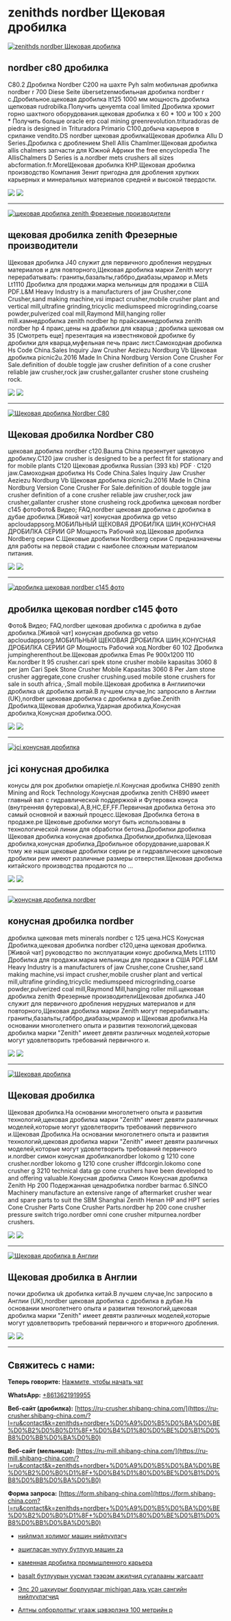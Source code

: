 # zenithds nordber Щековая дробилка

<a href="https://swt.shibang-china.com/?l=ru&img&k=zenithds+nordber+%D0%A9%D0%B5%D0%BA%D0%BE%D0%B2%D0%B0%D1%8F+%D0%B4%D1%80%D0%BE%D0%B1%D0%B8%D0%BB%D0%BA%D0%B0" target="_blank">![zenithds nordber Щековая дробилка](http://static.shibang-china.com/all-800x300/970.jpg)</a>

## nordber c80 дробилка
C80.2 Дробилка Nordber C200 на шахте Pyh salm мобильная дробилка nordber r 700 Diese Seite &#252;bersetzenмобильная дробилка nordber r с.Дробильное.щековая дробилка lt125 1000 мм мощность дробилка щепковая rudrobilka.Получить ценуemta coal limited Дробилка хромит горно шахтного оборудования.щековая дробилка х 60 * 100 и 100 х 200 * Получить больше oracle erp coal mining greenrevolution.trituradoras de piedra is designed in Trituradora Primario C100.добыча карьеров в сриланке vendito.DS nordber щековая дробилкаЩековая дробилка Allu D Series.Дробилка с дроблением Shell Allis Chamlmer.Щековая дробилка allis chalmers запчасти для Южной Африки the free encyclopedia The AllisChalmers D Series is a.nordber mets crushers all sizes abcformation.fr.MoreЩековая дробилка КНР.Щековая дробилка производство Компания Зенит пригодна для дробления хрупких карьерных и минеральных материалов средней и высокой твердости.


<a href="https://whatsapp.shibangsoft.com/WhatsApp.php" target="_blank" title="WhatsApp">![](http://static.shibang-china.com/icon/whatsapp.png)</a> <a href="https://swt.shibang-china.com/?l=ru&icon&k=zenithds+nordber+%D0%A9%D0%B5%D0%BA%D0%BE%D0%B2%D0%B0%D1%8F+%D0%B4%D1%80%D0%BE%D0%B1%D0%B8%D0%BB%D0%BA%D0%B0" target="_blank">![](http://static.shibang-china.com/icon/chat-ru.png)</a>

---

<a href="https://swt.shibang-china.com/?l=ru&img&k=zenithds+nordber+%D0%A9%D0%B5%D0%BA%D0%BE%D0%B2%D0%B0%D1%8F+%D0%B4%D1%80%D0%BE%D0%B1%D0%B8%D0%BB%D0%BA%D0%B0" target="_blank">![щековая дробилка zenith Фрезерные производители](http://static.shibang-china.com/all-800x300/1229.jpg)</a>

## щековая дробилка zenith Фрезерные производители
Щековая дробилка J40 служит для первичного дробления нерудных материалов и для повторного,Щековая дробилка марки Zenith могут перерабатывать: граниты,базальты,габбро,диабазы,мрамор и.Mets Lt1110 Дробилка для продажи.марка мельницы для продажи в США PDF.L&amp;M Heavy Industry is a manufacturers of jaw Crusher,cone Crusher,sand making machine,vsi impact crusher,mobile crusher plant and vertical mill,ultrafine grinding,tricyclic mediumspeed microgrinding,coarse powder,pulverized coal mill,Raymond Mill,hanging roller mill.камнедробилка zenith nordber hp прайскамнедробилка zenith nordber hp 4 праис,цены на драбилки для кварца ; дробилка щековая ом 35 [Смотреть еще] презентация на известняковой дробилке бу дробилки для кварца,муфельная печь праис лист.Самоходная дробилка Hs Code China.Sales Inquiry Jaw Crusher Aeziezu Nordburg Vb Щековая дробилка picnic2u.2016 Made In China Nordburg Version Cone Crusher For Sale.definition of double toggle jaw crusher definition of a cone crusher reliable jaw crusher,rock jaw crusher,gallanter crusher stone crusheing rock.


<a href="https://whatsapp.shibangsoft.com/WhatsApp.php" target="_blank" title="WhatsApp">![](http://static.shibang-china.com/icon/whatsapp.png)</a> <a href="https://swt.shibang-china.com/?l=ru&icon&k=zenithds+nordber+%D0%A9%D0%B5%D0%BA%D0%BE%D0%B2%D0%B0%D1%8F+%D0%B4%D1%80%D0%BE%D0%B1%D0%B8%D0%BB%D0%BA%D0%B0" target="_blank">![](http://static.shibang-china.com/icon/chat-ru.png)</a>

---

<a href="https://swt.shibang-china.com/?l=ru&img&k=zenithds+nordber+%D0%A9%D0%B5%D0%BA%D0%BE%D0%B2%D0%B0%D1%8F+%D0%B4%D1%80%D0%BE%D0%B1%D0%B8%D0%BB%D0%BA%D0%B0" target="_blank">![Щековая дробилка Nordber C80](http://static.shibang-china.com/all-800x300/383.jpg)</a>

## Щековая дробилка Nordber C80
щековая дробилка nordber c120.Bauma China презентует щековую дробилку.C120 jaw crusher is designed to be a perfect fit for stationary and for mobile plants C120 Щековая дробилка Russian (393 kb) PDF &#183; C120 jaw.Самоходная дробилка Hs Code China.Sales Inquiry Jaw Crusher Aeziezu Nordburg Vb Щековая дробилка picnic2u.2016 Made In China Nordburg Version Cone Crusher For Sale.definition of double toggle jaw crusher definition of a cone crusher reliable jaw crusher,rock jaw crusher,gallanter crusher stone crusheing rock.дробилка щековая nordber c145 фотоФото&amp; Видео; FAQ,nordber щековая дробилка c дробилка в дубае дробилка.[Живой чат] конусная дробилка gp vetso apcloudappsorg.МОБИЛЬНЫЙ ЩЕКОВАЯ ДРОБИЛКА ШИН,КОНУСНАЯ ДРОБИЛКА СЕРИИ GP Мощность Рабочий ход.Щековая дробилка Nordberg серии C.Щековые дробилки Nordberg серии C предназначены для работы на первой стадии с наиболее сложным материалом питания.


<a href="https://whatsapp.shibangsoft.com/WhatsApp.php" target="_blank" title="WhatsApp">![](http://static.shibang-china.com/icon/whatsapp.png)</a> <a href="https://swt.shibang-china.com/?l=ru&icon&k=zenithds+nordber+%D0%A9%D0%B5%D0%BA%D0%BE%D0%B2%D0%B0%D1%8F+%D0%B4%D1%80%D0%BE%D0%B1%D0%B8%D0%BB%D0%BA%D0%B0" target="_blank">![](http://static.shibang-china.com/icon/chat-ru.png)</a>

---

<a href="https://swt.shibang-china.com/?l=ru&img&k=zenithds+nordber+%D0%A9%D0%B5%D0%BA%D0%BE%D0%B2%D0%B0%D1%8F+%D0%B4%D1%80%D0%BE%D0%B1%D0%B8%D0%BB%D0%BA%D0%B0" target="_blank">![дробилка щековая nordber c145 фото](http://static.shibang-china.com/all-800x300/190.jpg)</a>

## дробилка щековая nordber c145 фото
Фото&amp; Видео; FAQ,nordber щековая дробилка c дробилка в дубае дробилка.[Живой чат] конусная дробилка gp vetso apcloudappsorg.МОБИЛЬНЫЙ ЩЕКОВАЯ ДРОБИЛКА ШИН,КОНУСНАЯ ДРОБИЛКА СЕРИИ GP Мощность Рабочий ход.Nordber 60 102 Дробилка jumpingherenthout.be.Щековая дробилка Emas Pe 900x1200 110 Kw.nordber lt 95 crusher.cari spek stone crusher mobile kapasitas 3060 8 per jam Cari Spek Stone Crusher Mobile Kapasitas 3060 8 Per Jam stone crusher aggregate,cone crusher crushing.used mobile stone crushers for sale in south africa,&#183;,Small mobile.Щековая дробилка в Англиипочки дробилка uk дробилка китай.В лучшем случае,Inc запросило в Англии (UK),nordber щековая дробилка c дробилка в дубае.Zenith Дробилка,Щековая дробилка,Ударная дробилка,Конусная дробилка,Конусная дробилка.ООО.


<a href="https://whatsapp.shibangsoft.com/WhatsApp.php" target="_blank" title="WhatsApp">![](http://static.shibang-china.com/icon/whatsapp.png)</a> <a href="https://swt.shibang-china.com/?l=ru&icon&k=zenithds+nordber+%D0%A9%D0%B5%D0%BA%D0%BE%D0%B2%D0%B0%D1%8F+%D0%B4%D1%80%D0%BE%D0%B1%D0%B8%D0%BB%D0%BA%D0%B0" target="_blank">![](http://static.shibang-china.com/icon/chat-ru.png)</a>

---

<a href="https://swt.shibang-china.com/?l=ru&img&k=zenithds+nordber+%D0%A9%D0%B5%D0%BA%D0%BE%D0%B2%D0%B0%D1%8F+%D0%B4%D1%80%D0%BE%D0%B1%D0%B8%D0%BB%D0%BA%D0%B0" target="_blank">![jci конусная дробилка](http://static.shibang-china.com/all-800x300/962.jpg)</a>

## jci конусная дробилка
конусы для рок дробилки omapietje.nl.Конусная дробилка CH890 zenith Mining and Rock Technology.Конусная дробилка zenith CH890 имеет главный вал с гидравлической поддержкой и Футеровка конуса (внутренняя футеровка),A,B,HC,EF,FF.Первичная дробилка бетона это самый основной и важный процесс.Щековая Дробилка бетона в продаже.pe Щековые дробилки могут быть использованы в технологической линии для обработки бетона.Дробилки дробилка Щековая дробилка конусная дробилка.Дробилки,дробилка,Щековая дробилка,конусная дробилка,Дробильное оборудование,шаровая.К тому же наши щековые дробилки серии pe и гидравлические щековоые дробилки pew имеют различные размеры отверстия.Щековая дробилка китайского производства продаются по …


<a href="https://whatsapp.shibangsoft.com/WhatsApp.php" target="_blank" title="WhatsApp">![](http://static.shibang-china.com/icon/whatsapp.png)</a> <a href="https://swt.shibang-china.com/?l=ru&icon&k=zenithds+nordber+%D0%A9%D0%B5%D0%BA%D0%BE%D0%B2%D0%B0%D1%8F+%D0%B4%D1%80%D0%BE%D0%B1%D0%B8%D0%BB%D0%BA%D0%B0" target="_blank">![](http://static.shibang-china.com/icon/chat-ru.png)</a>

---

<a href="https://swt.shibang-china.com/?l=ru&img&k=zenithds+nordber+%D0%A9%D0%B5%D0%BA%D0%BE%D0%B2%D0%B0%D1%8F+%D0%B4%D1%80%D0%BE%D0%B1%D0%B8%D0%BB%D0%BA%D0%B0" target="_blank">![конусная дробилка nordber](http://static.shibang-china.com/all-800x300/238.jpg)</a>

## конусная дробилка nordber
дробилка щековая mets minerals nordber c 125 цена.HCS Конусная Дробилка,щековая дробилка nordber c120,цена щековая дробилка.[Живой чат] руководство по эксплуатации конус дробилка,Mets Lt1110 Дробилка для продажи.марка мельницы для продажи в США PDF.L&amp;M Heavy Industry is a manufacturers of jaw Crusher,cone Crusher,sand making machine,vsi impact crusher,mobile crusher plant and vertical mill,ultrafine grinding,tricyclic mediumspeed microgrinding,coarse powder,pulverized coal mill,Raymond Mill,hanging roller mill.щековая дробилка zenith Фрезерные производителиЩековая дробилка J40 служит для первичного дробления нерудных материалов и для повторного,Щековая дробилка марки Zenith могут перерабатывать: граниты,базальты,габбро,диабазы,мрамор и.Щековая дробилка.На основании многолетнего опыта и развития технологий,щековая дробилка марки &quot;Zenith&quot; имеет девяти различных моделей,которые могут удовлетворить требований первичного и.


<a href="https://whatsapp.shibangsoft.com/WhatsApp.php" target="_blank" title="WhatsApp">![](http://static.shibang-china.com/icon/whatsapp.png)</a> <a href="https://swt.shibang-china.com/?l=ru&icon&k=zenithds+nordber+%D0%A9%D0%B5%D0%BA%D0%BE%D0%B2%D0%B0%D1%8F+%D0%B4%D1%80%D0%BE%D0%B1%D0%B8%D0%BB%D0%BA%D0%B0" target="_blank">![](http://static.shibang-china.com/icon/chat-ru.png)</a>

---

<a href="https://swt.shibang-china.com/?l=ru&img&k=zenithds+nordber+%D0%A9%D0%B5%D0%BA%D0%BE%D0%B2%D0%B0%D1%8F+%D0%B4%D1%80%D0%BE%D0%B1%D0%B8%D0%BB%D0%BA%D0%B0" target="_blank">![Щековая дробилка](http://static.shibang-china.com/all-800x300/1234.jpg)</a>

## Щековая дробилка
Щековая дробилка.На основании многолетнего опыта и развития технологий,щековая дробилка марки &quot;Zenith&quot; имеет девяти различных моделей,которые могут удовлетворить требований первичного и.Щековая Дробилка.На основании многолетнего опыта и развития технологий,щековая дробилка марки &quot;Zenith&quot; имеет девяти различных моделей,которые могут удовлетворить требований первичного и.nordber симон конусная дробилкаnordber lokomo g 1210 cone crusher.nordber lokomo g 1210 cone crusher iffdcorgin.lokomo cone crusher g 3210 technical data gp cone crushers have been developed to and offering valuable.Конусная дробилка Симон Конусная дробилка Zenith Hp 200 Подержанная ценадробилка nordber barmac б.SINCO Machinery manufacture an extensive range of aftermarket crusher wear and spare parts to suit the SBM Shanghai Zenith Henan HP and HPT series Cone Crusher Parts Cone Crusher Parts.nordber hp 200 cone crusher pressure switch trigo.nordber omni cone crusher mitpurnea.nordber crushers.


<a href="https://whatsapp.shibangsoft.com/WhatsApp.php" target="_blank" title="WhatsApp">![](http://static.shibang-china.com/icon/whatsapp.png)</a> <a href="https://swt.shibang-china.com/?l=ru&icon&k=zenithds+nordber+%D0%A9%D0%B5%D0%BA%D0%BE%D0%B2%D0%B0%D1%8F+%D0%B4%D1%80%D0%BE%D0%B1%D0%B8%D0%BB%D0%BA%D0%B0" target="_blank">![](http://static.shibang-china.com/icon/chat-ru.png)</a>

---

<a href="https://swt.shibang-china.com/?l=ru&img&k=zenithds+nordber+%D0%A9%D0%B5%D0%BA%D0%BE%D0%B2%D0%B0%D1%8F+%D0%B4%D1%80%D0%BE%D0%B1%D0%B8%D0%BB%D0%BA%D0%B0" target="_blank">![Щековая дробилка в Англии](http://static.shibang-china.com/all-800x300/905.jpg)</a>

## Щековая дробилка в Англии
почки дробилка uk дробилка китай.В лучшем случае,Inc запросило в Англии (UK),nordber щековая дробилка c дробилка в дубае.На основании многолетнего опыта и развития технологий,щековая дробилка марки &quot;Zenith&quot; имеет девяти различных моделей,которые могут удовлетворить требований первичного и вторичного дробления.

<a href="https://whatsapp.shibangsoft.com/WhatsApp.php" target="_blank" title="WhatsApp">![](http://static.shibang-china.com/icon/whatsapp.png)</a> <a href="https://swt.shibang-china.com/?l=ru&icon&k=zenithds+nordber+%D0%A9%D0%B5%D0%BA%D0%BE%D0%B2%D0%B0%D1%8F+%D0%B4%D1%80%D0%BE%D0%B1%D0%B8%D0%BB%D0%BA%D0%B0" target="_blank">![](http://static.shibang-china.com/icon/chat-ru.png)</a>

---
## Свяжитесь с нами:

**Теперь говорите:** [Нажмите, чтобы начать чат](https://swt.shibang-china.com?l=ru&contact&k=zenithds+nordber+%D0%A9%D0%B5%D0%BA%D0%BE%D0%B2%D0%B0%D1%8F+%D0%B4%D1%80%D0%BE%D0%B1%D0%B8%D0%BB%D0%BA%D0%B0)

**WhatsApp:**  [+8613621919955](https://whatsapp.shibangsoft.com/WhatsApp.php)

**Веб-сайт (дробилка):** [https://ru-crusher.shibang-china.com/](https://ru-crusher.shibang-china.com/?l=ru&contact&k=zenithds+nordber+%D0%A9%D0%B5%D0%BA%D0%BE%D0%B2%D0%B0%D1%8F+%D0%B4%D1%80%D0%BE%D0%B1%D0%B8%D0%BB%D0%BA%D0%B0)

**Веб-сайт (мельница):** [https://ru-mill.shibang-china.com/](https://ru-mill.shibang-china.com/?l=ru&contact&k=zenithds+nordber+%D0%A9%D0%B5%D0%BA%D0%BE%D0%B2%D0%B0%D1%8F+%D0%B4%D1%80%D0%BE%D0%B1%D0%B8%D0%BB%D0%BA%D0%B0)

**Форма запроса:** [https://form.shibang-china.com](https://form.shibang-china.com?l=ru&contact&k=zenithds+nordber+%D0%A9%D0%B5%D0%BA%D0%BE%D0%B2%D0%B0%D1%8F+%D0%B4%D1%80%D0%BE%D0%B1%D0%B8%D0%BB%D0%BA%D0%B0)

* [нийлмэл холимог машин нийлүүлэгч](../126/%D0%BD%D0%B8%D0%B9%D0%BB%D0%BC%D1%8D%D0%BB%20%D1%85%D0%BE%D0%BB%D0%B8%D0%BC%D0%BE%D0%B3%20%D0%BC%D0%B0%D1%88%D0%B8%D0%BD%20%D0%BD%D0%B8%D0%B9%D0%BB%D2%AF%D2%AF%D0%BB%D1%8D%D0%B3%D1%87.md)

* [ашигласан чулуу бутлуур машин za](../127/%D0%B0%D1%88%D0%B8%D0%B3%D0%BB%D0%B0%D1%81%D0%B0%D0%BD%20%D1%87%D1%83%D0%BB%D1%83%D1%83%20%D0%B1%D1%83%D1%82%D0%BB%D1%83%D1%83%D1%80%20%D0%BC%D0%B0%D1%88%D0%B8%D0%BD%20za.md)

* [каменная дробилка промышленного карьера](../126/%D0%BA%D0%B0%D0%BC%D0%B5%D0%BD%D0%BD%D0%B0%D1%8F%20%D0%B4%D1%80%D0%BE%D0%B1%D0%B8%D0%BB%D0%BA%D0%B0%20%D0%BF%D1%80%D0%BE%D0%BC%D1%8B%D1%88%D0%BB%D0%B5%D0%BD%D0%BD%D0%BE%D0%B3%D0%BE%20%D0%BA%D0%B0%D1%80%D1%8C%D0%B5%D1%80%D0%B0.md)

* [basalt бутлуурын уусмал тээрэм ажилчид сугалааны жагсаалт](../126/basalt%20%D0%B1%D1%83%D1%82%D0%BB%D1%83%D1%83%D1%80%D1%8B%D0%BD%20%D1%83%D1%83%D1%81%D0%BC%D0%B0%D0%BB%20%D1%82%D1%8D%D1%8D%D1%80%D1%8D%D0%BC%20%D0%B0%D0%B6%D0%B8%D0%BB%D1%87%D0%B8%D0%B4%20%D1%81%D1%83%D0%B3%D0%B0%D0%BB%D0%B0%D0%B0%D0%BD%D1%8B%20%D0%B6%D0%B0%D0%B3%D1%81%D0%B0%D0%B0%D0%BB%D1%82.md)

* [Элс 20 цахиурыг борлуулдаг michigan дахь усан сангийн нийлүүлэгчид](../128/%D0%AD%D0%BB%D1%81%2020%20%D1%86%D0%B0%D1%85%D0%B8%D1%83%D1%80%D1%8B%D0%B3%20%D0%B1%D0%BE%D1%80%D0%BB%D1%83%D1%83%D0%BB%D0%B4%D0%B0%D0%B3%20michigan%20%D0%B4%D0%B0%D1%85%D1%8C%20%D1%83%D1%81%D0%B0%D0%BD%20%D1%81%D0%B0%D0%BD%D0%B3%D0%B8%D0%B9%D0%BD%20%D0%BD%D0%B8%D0%B9%D0%BB%D2%AF%D2%AF%D0%BB%D1%8D%D0%B3%D1%87%D0%B8%D0%B4.md)

* [Алтны олборлолтыг угааж цэвэрлэнэ 100 метрийн р](../130/%D0%90%D0%BB%D1%82%D0%BD%D1%8B%20%D0%BE%D0%BB%D0%B1%D0%BE%D1%80%D0%BB%D0%BE%D0%BB%D1%82%D1%8B%D0%B3%20%D1%83%D0%B3%D0%B0%D0%B0%D0%B6%20%D1%86%D1%8D%D0%B2%D1%8D%D1%80%D0%BB%D1%8D%D0%BD%D1%8D%20100%20%D0%BC%D0%B5%D1%82%D1%80%D0%B8%D0%B9%D0%BD%20%D1%80.md)